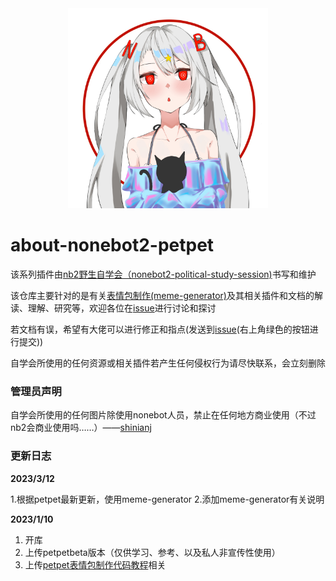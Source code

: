 <div align=center><img width="320" height="320" src="https://github.com/nonebot2-political-study-session/nb2PSS-Warehouse/blob/main/nb2.jpg"/></div>


# about-nonebot2-petpet
该系列插件由[nb2野生自学会（nonebot2-political-study-session)](https://github.com/nonebot2-political-study-session)书写和维护

该仓库主要针对的是有关[表情包制作(meme-generator)](https://github.com/MeetWq/meme-generator)及其相关插件和文档的解读、理解、研究等，欢迎各位在[issue](https://github.com/nonebot2-political-study-session/about-nonebot2-petpet/issues)进行讨论和探讨

若文档有误，希望有大佬可以进行修正和指点(发送到[issue](https://github.com/nonebot2-political-study-session/about-nonebot2-petpet/issues)(右上角绿色的按钮进行提交))

自学会所使用的任何资源或相关插件若产生任何侵权行为请尽快联系，会立刻删除

### 管理员声明

自学会所使用的任何图片除使用nonebot人员，禁止在任何地方商业使用（不过nb2会商业使用吗……）——[shinianj](https://github.com/shinianj)

### 更新日志

**2023/3/12**

1.根据petpet最新更新，使用meme-generator
2.添加meme-generator有关说明

**2023/1/10**

1. 开库
2. 上传petpetbeta版本（仅供学习、参考、以及私人非宣传性使用）
3. 上传[petpet表情包制作代码教程](https://github.com/nonebot2-political-study-session/about-nonebot2-petpet/tree/learn/nb2PSS)相关




